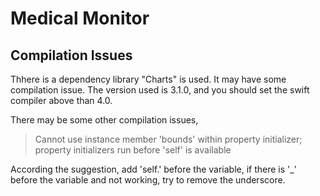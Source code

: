 # Medical Monitor


## Compilation Issues
Thhere is a dependency library "Charts" is used. It may have some compilation issue.
The version used is 3.1.0, and you should set the swift compiler above than 4.0.

There may be some other compilation issues, 
>Cannot use instance member 'bounds' within property initializer; property initializers run before 'self' is available

According the suggestion, add 'self.' before the variable, if there is '_' before the variable and not working, try to remove the underscore.



